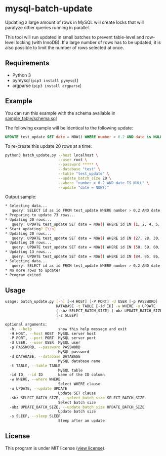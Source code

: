 # mysql-batch-update

Updating a large amount of rows in MySQL will create locks that will paralyze other queries running in parallel.

This tool will run updated in small batches to prevent table-level and row-level locking (with InnoDB). If a large number of rows has to be updated, it is also possible to limit the number of rows selected at once.

## Requirements

 - Python 3
 - pymysql (`pip3 install pymysql`)
 - argparse (`pip3 install argparse`)

## Example

You can run this example with the schema available in [sample_table/schema.sql](sample_table/schema.sql)

The following example will be identical to the following update:

```sql
UPDATE test_update SET date = NOW() WHERE number > 0.2 AND date is NULL;
```

To re-create this update 20 rows at a time:

```bash
python3 batch_update.py --host localhost \
                        --user root \
                        --password ***** \
                        --database "test" \
                        --table "test_update" \
                        --update_batch_size 20 \
                        --where "number > 0.2 AND date IS NULL" \
                        --update "date = NOW()"
```

Output sample:

```bash
* Selecting data...
   query: SELECT id as id FROM test_update WHERE number > 0.2 AND date IS NULL AND id > 0 ORDER BY id LIMIT 1000
* Preparing to update 73 rows...
* Updating 20 rows...
   query: UPDATE test_update SET date = NOW() WHERE id IN (1, 2, 4, 5, 6, 7, 9, 10, 12, 13, 14, 15, 16, 19, 20, 21, 22, 23, 24, 26)
* Start updating? [Y/n]
* Updating 20 rows...
   query: UPDATE test_update SET date = NOW() WHERE id IN (27, 28, 30, 32, 34, 35, 38, 40, 42, 43, 45, 47, 48, 49, 50, 51, 52, 55, 56, 57)
* Updating 20 rows...
   query: UPDATE test_update SET date = NOW() WHERE id IN (58, 59, 60, 61, 62, 63, 64, 66, 67, 69, 70, 71, 72, 73, 74, 76, 78, 79, 81, 83)
* Updating 13 rows...
   query: UPDATE test_update SET date = NOW() WHERE id IN (84, 85, 86, 87, 88, 90, 91, 94, 95, 96, 97, 98, 99)
* Selecting data...
   query: SELECT id as id FROM test_update WHERE number > 0.2 AND date IS NULL AND id > 99 ORDER BY id LIMIT 1000
* No more rows to update!
* Program exited
```

## Usage

```bash
usage: batch_update.py [-h] [-H HOST] [-P PORT] -U USER [-p PASSWORD] -d
                       DATABASE -t TABLE [-id ID] -w WHERE -u UPDATE
                       [-sbz SELECT_BATCH_SIZE] [-ubz UPDATE_BATCH_SIZE]
                       [-s SLEEP]

optional arguments:
  -h, --help            show this help message and exit
  -H HOST, --host HOST  MySQL server host
  -P PORT, --port PORT  MySQL server port
  -U USER, --user USER  MySQL user
  -p PASSWORD, --password PASSWORD
                        MySQL password
  -d DATABASE, --database DATABASE
                        MySQL database name
  -t TABLE, --table TABLE
                        MySQL table
  -id ID, --id ID       Name of the ID column
  -w WHERE, --where WHERE
                        Select WHERE clause
  -u UPDATE, --update UPDATE
                        Update SET clause
  -sbz SELECT_BATCH_SIZE, --select_batch_size SELECT_BATCH_SIZE
                        Select batch size
  -ubz UPDATE_BATCH_SIZE, --update_batch_size UPDATE_BATCH_SIZE
                        Update batch size
  -s SLEEP, --sleep SLEEP
                        Sleep after an update
```

## License

This program is under MIT license ([view license](LICENSE)).
